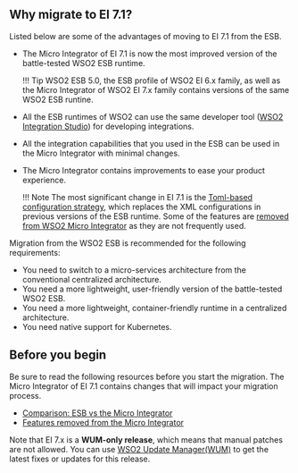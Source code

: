 ## Why migrate to EI 7.1?

Listed below are some of the advantages of moving to EI 7.1 from the ESB.

-	The Micro Integrator of EI 7.1 is now the most improved version of the battle-tested WSO2 ESB runtime.

	!!! Tip
		WSO2 ESB 5.0, the ESB profile of WSO2 EI 6.x family, as well as the Micro Integrator of WSO2 EI 7.x family contains versions of the same WSO2 ESB runtine. 

-	All the ESB runtimes of WSO2 can use the same developer tool ([WSO2 Integration Studio](../../../develop/WSO2-Integration-Studio)) for developing integrations. 

-	All the integration capabilities that you used in the ESB can be used in the Micro Integrator with minimal changes.

-	The Micro Integrator contains improvements to ease your product experience.

	!!! Note
		The most significant change in EI 7.1 is the [Toml-based configuration strategy](../../../references/config-catalog), which replaces the XML configurations in previous versions of the ESB runtime. Some of the features are [removed from WSO2 Micro Integrator](../../../overview/about-this-release-7.1.0/#features-removed) as they are not frequently used. 

Migration from the WSO2 ESB is recommended for the following requirements:
 
-	You need to switch to a micro-services architecture from the conventional centralized architecture.
-	You need a more lightweight, user-friendly version of the battle-tested WSO2 ESB.
-	You need a more lightweight, container-friendly runtime in a centralized architecture.
-	You need native support for Kubernetes.

## Before you begin

Be sure to read the following resources before you start the migration. The Micro Integrator of EI 7.1 contains changes that will impact your migration process. 

-   [Comparison: ESB vs the Micro Integrator](../../../overview/about-this-release-7.1.0/#feature-comparison)
-   [Features removed from the Micro Integrator](../../../overview/about-this-release-7.1.0/#features-removed)

Note that EI 7.x is a **WUM-only release**, which means that manual patches are not allowed. You can use [WSO2 Update Manager(WUM)](https://docs.wso2.com/display/updates/WSO2+Updates) to get the latest fixes or updates for this release.